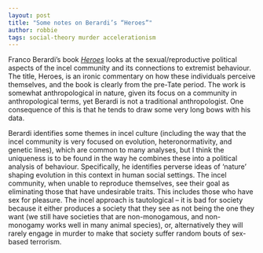 ```yaml
---
layout: post
title: "Some notes on Berardi’s “Heroes”"
author: robbie
tags: social-theory murder accelerationism
---
```



Franco Berardi’s book *[Heroes](https://www.versobooks.com/products/11-heroes)* looks at the sexual/reproductive political aspects of the incel community and its connections to extremist behaviour. The title, Heroes, is an ironic commentary on how these individuals perceive themselves, and the book is clearly from the pre\-Tate period. The work is somewhat anthropological in nature, given its focus on a community in anthropological terms, yet Berardi is not a traditional anthropologist. One consequence of this is that he tends to draw some very long bows with his data. 

Berardi identifies some themes in incel culture (including the way that the incel community is very focused on evolution, heteronormativity, and genetic lines), which are common to many analyses, but I think the uniqueness is to be found in the way he combines these into a political analysis of behaviour. Specifically, he identifies perverse ideas of ‘nature’ shaping evolution in this context in human social settings. The incel community, when unable to reproduce themselves, see their goal as eliminating those that have undesirable traits. This includes those who have sex for pleasure. The incel approach is tautological – it is bad for society because it either produces a society that they see as not being the one they want (we still have societies that are non\-monogamous, and non\-monogamy works well in many animal species), or, alternatively they will rarely engage in murder to make that society suffer random bouts of sex\-based terrorism.
